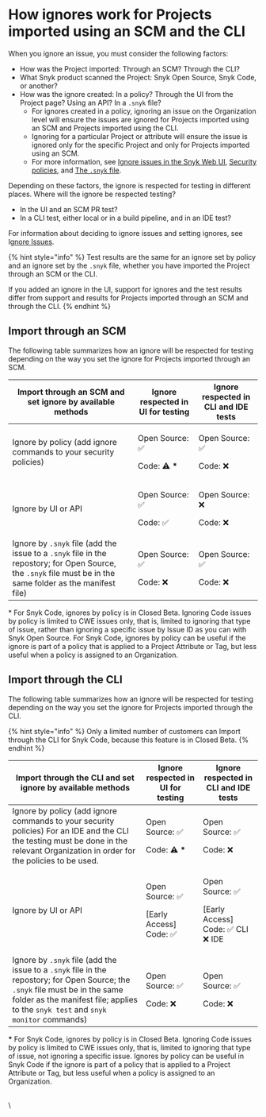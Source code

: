 # How ignores work for Projects imported using an SCM and the CLI

When you ignore an issue, you must consider the following factors:

* How was the Project imported: Through an SCM? Through the CLI?
* What Snyk product scanned the Project: Snyk Open Source, Snyk Code, or another?
* How was the ignore created: In a policy? Through the UI from the Project page? Using an API? In a  `.snyk` file?
  * For ignores created in a policy, ignoring an issue on the Organization level will ensure the issues are ignored for Projects imported using an SCM and Projects imported using the CLI.
  * Ignoring for a particular Project or attribute will ensure the issue is ignored only for the specific Project and only for Projects imported using an SCM.
  * For more information, see [Ignore issues in the Snyk Web UI](./#ignore-issues-in-the-snyk-web-ui), [Security policies](../../policies/security-policies/), and [The `.snyk` file](../../policies/the-.snyk-file.md).

Depending on these factors, the ignore is respected for testing in different places. Where will the ignore be respected testing?

* In the UI and an SCM PR test?
* In a CLI test, either local or in a build pipeline, and in an IDE test?

For information about deciding to ignore issues and setting ignores, see I[gnore Issues](./).

{% hint style="info" %}
Test results are the same for an ignore set by policy and an ignore set by the `.snyk` file, whether you have imported the Project through an SCM or the CLI.

If you added an ignore in the UI, support for ignores and the test results differ from support and results for Projects imported through an SCM and through the CLI.
{% endhint %}

## Import through an SCM

The following table summarizes how an ignore will be respected for testing depending on the way you set the ignore for Projects imported through an SCM.

| **Import through an SCM and set ignore by available methods**                                                                                                | **Ignore respected in UI for testing**                  | **Ignore respected in CLI and IDE tests** |
| ------------------------------------------------------------------------------------------------------------------------------------------------------------ | ------------------------------------------------------- | ----------------------------------------- |
| Ignore by policy (add ignore commands to your security policies)                                                                                             | <p>Open Source: ✅</p><p>Code: <strong>⚠️ *</strong></p> | <p>Open Source: ✅</p><p>Code: ❌</p>       |
| Ignore by UI or API                                                                                                                                          | <p>Open Source: ✅</p><p>Code: ✅</p>                     | <p>Open Source: ❌</p><p>Code: ❌</p>       |
| Ignore by `.snyk` file (add the issue to a `.snyk` file in the repostory; for Open Source, the `.snyk` file must be in the same folder as the manifest file) | <p>Open Source: ✅</p><p>Code: ❌</p>                     | <p>Open Source: ✅</p><p>Code: ❌</p>       |

\* For Snyk Code, ignores by policy is in Closed Beta. Ignoring Code issues by policy is limited to CWE issues only, that is, limited to ignoring that type of issue, rather than ignoring a specific issue by Issue ID as you can with Snyk Open Source. For Snyk Code, ignores by policy can be useful if the ignore is part of a policy that is applied to a Project Attribute or Tag, but less useful when a policy is assigned to an Organization.

## Import through the CLI

The following table summarizes how an ignore will be respected for testing depending on the way you set the ignore for Projects imported through the CLI.

{% hint style="info" %}
Only a limited number of customers can Import through the CLI for Snyk Code, because this feature is in Closed Beta.
{% endhint %}

| **Import through the CLI and set ignore by available methods**                                                                                                                                                       | **Ignore respected in UI for testing**                  | **Ignore respected in CLI and IDE tests**                        |
| -------------------------------------------------------------------------------------------------------------------------------------------------------------------------------------------------------------------- | ------------------------------------------------------- | ---------------------------------------------------------------- |
| Ignore by policy (add ignore commands to your security policies) For an IDE and the CLI the testing must be done in the relevant Organization in order for the policies to be used.                                  | <p>Open Source: ✅</p><p>Code: <strong>⚠️ *</strong></p> | <p>Open Source: ✅</p><p>Code: ❌</p>                              |
| Ignore by UI or API                                                                                                                                                                                                  | <p>Open Source: ✅</p><p>[Early Access] Code: ✅</p>      | <p>Open Source: ✅</p><p>[Early Access] Code: ✅ CLI    ❌ IDE </p> |
| Ignore by `.snyk` file (add the issue to a `.snyk` file in the repostory; for Open Source; the `.snyk` file must be in the same folder as the manifest file; applies to the `snyk test` and `snyk monitor` commands) | <p>Open Source: ✅</p><p>Code: ❌</p>                     | <p>Open Source: ✅</p><p>Code: ❌</p>                              |

**\*** For Snyk Code, ignores by policy is in Closed Beta. Ignoring Code issues by policy is limited to CWE issues only, that is, limited to ignoring that type of issue, not ignoring a specific issue. Ignores by policy can be useful in Snyk Code if the ignore is part of a policy that is applied to a Project Attribute or Tag, but less useful when a policy is assigned to an Organization.

\
\

